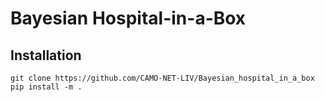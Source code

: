 # Bayesian Hospital-in-a-Box

## Installation 
```git clone https://github.com/CAMO-NET-LIV/Bayesian_hospital_in_a_box``` \
```pip install -m .```